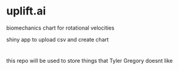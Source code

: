 # uplift.ai
biomechanics chart for rotational velocities

shiny app to upload csv and create chart
#
this repo will be used to store things that Tyler Gregory doesnt like
